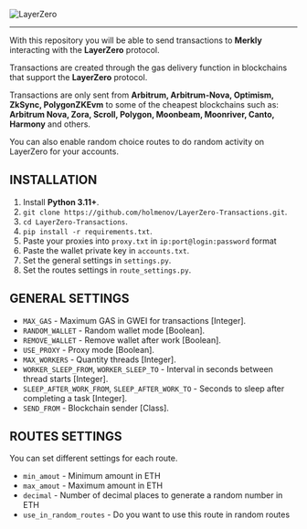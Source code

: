 ![LayerZero](https://i.imgur.com/rX6SXJ0.png)

---

With this repository you will be able to send transactions to **Merkly** interacting with the **LayerZero** protocol.

Transactions are created through the gas delivery function in blockchains that support the **LayerZero** protocol.

Transactions are only sent from **Arbitrum, Arbitrum-Nova, Optimism, ZkSync, PolygonZKEvm** to some of the cheapest blockchains such as: **Arbitrum Nova, Zora, Scroll, Polygon, Moonbeam, Moonriver, Canto, Harmony** and others.

You can also enable random choice routes to do random activity on LayerZero for your accounts.

## INSTALLATION

1. Install **Python 3.11+**.
2. `git clone https://github.com/holmenov/LayerZero-Transactions.git`.
3. `cd LayerZero-Transactions`.
4. `pip install -r requirements.txt`.
5. Paste your proxies into `proxy.txt` in `ip:port@login:password` format
6. Paste the wallet private key in `accounts.txt`.
7. Set the general settings in `settings.py`.
8. Set the routes settings in `route_settings.py`.

## GENERAL SETTINGS

- `MAX_GAS` - Maximum GAS in GWEI for transactions [Integer].
- `RANDOM_WALLET` - Random wallet mode [Boolean].
- `REMOVE_WALLET` - Remove wallet after work [Boolean].
- `USE_PROXY` - Proxy mode [Boolean].
- `MAX_WORKERS` - Quantity threads [Integer].
- `WORKER_SLEEP_FROM`, `WORKER_SLEEP_TO` - Interval in seconds between thread starts [Integer].
- `SLEEP_AFTER_WORK_FROM`, `SLEEP_AFTER_WORK_TO` - Seconds to sleep after completing a task [Integer].
- `SEND_FROM` - Blockchain sender [Class].

## ROUTES SETTINGS

You can set different settings for each route.

- `min_amout` - Minimum amount in ETH
- `max_amout` - Maximum amount in ETH
- `decimal` - Number of decimal places to generate a random number in ETH
- `use_in_random_routes` - Do you want to use this route in random routes